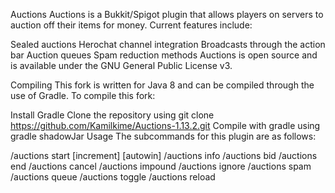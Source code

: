 
Auctions
Auctions is a Bukkit/Spigot plugin that allows players on servers to auction off their items for money. Current features include:

Sealed auctions
Herochat channel integration
Broadcasts through the action bar
Auction queues
Spam reduction methods
Auctions is open source and is available under the GNU General Public License v3.

Compiling
This fork is written for Java 8 and can be compiled through the use of Gradle. To compile this fork:

Install Gradle
Clone the repository using git clone https://github.com/Kamilkime/Auctions-1.13.2.git
Compile with gradle using gradle shadowJar
Usage
The subcommands for this plugin are as follows:

/auctions start <amount> <price> [increment] [autowin]
/auctions info
/auctions bid <amount>
/auctions end
/auctions cancel
/auctions impound
/auctions ignore
/auctions spam
/auctions queue
/auctions toggle
/auctions reload
